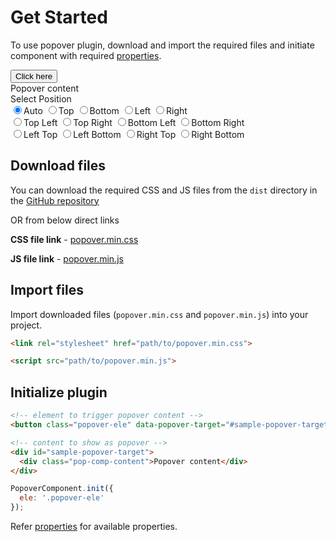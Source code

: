 # Get Started

To use popover plugin, download and import the required files and initiate component with required [properties](properties.md).


<div class="get-started-example">
  <button class="btn btn-h-long btn-v-long sample-popover">Click here</button>
  <div id="sample-popover-target" class="pop-comp-wrapper sample-popover-target">
    <div class="pop-comp-content">Popover content</div>
  </div>
</div>

<div class="sample-popover-position-container">
  <div class="sample-popover-position-title">Select Position</div>
  <label><input type="radio" value="auto" name="sample-popover-position" checked>Auto</label>
  <label><input type="radio" value="top" name="sample-popover-position">Top</label>
  <label><input type="radio" value="bottom" name="sample-popover-position">Bottom</label>
  <label><input type="radio" value="left" name="sample-popover-position">Left</label>
  <label><input type="radio" value="right" name="sample-popover-position">Right</label>
  <br>
  <label><input type="radio" value="top left" name="sample-popover-position">Top Left</label>
  <label><input type="radio" value="top right" name="sample-popover-position">Top Right</label>
  <label><input type="radio" value="bottom left" name="sample-popover-position">Bottom Left</label>
  <label><input type="radio" value="bottom right" name="sample-popover-position">Bottom Right</label>
  <br>
  <label><input type="radio" value="left top" name="sample-popover-position">Left Top</label>
  <label><input type="radio" value="left bottom" name="sample-popover-position">Left Bottom</label>
  <label><input type="radio" value="right top" name="sample-popover-position">Right Top</label>
  <label><input type="radio" value="right bottom" name="sample-popover-position">Right Bottom</label>
</div>

## Download files
You can download the required CSS and JS files from the `dist` directory in the [GitHub repository](https://github.com/{{repo}})

OR from below direct links

**CSS file link** - [popover.min.css](https://raw.githubusercontent.com/{{repo}}/main/dist/popover.min.css)

**JS file link** - [popover.min.js](https://raw.githubusercontent.com/{{repo}}/main/dist/popover.min.js)

## Import files

Import downloaded files (`popover.min.css` and `popover.min.js`) into your project.

```html
<link rel="stylesheet" href="path/to/popover.min.css">

<script src="path/to/popover.min.js">
```

## Initialize plugin

```html
<!-- element to trigger popover content -->
<button class="popover-ele" data-popover-target="#sample-popover-target">Click here</button>

<!-- content to show as popover -->
<div id="sample-popover-target">
  <div class="pop-comp-content">Popover content</div>
</div>
```

```js
PopoverComponent.init({
  ele: '.popover-ele'
});
```

Refer [properties](properties.md) for available properties.

<script>
  initPageGetStarted();
</script>